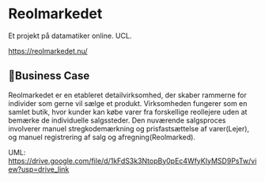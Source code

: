 # Reolmarkedet
Et projekt på datamatiker online. UCL.

https://reolmarkedet.nu/ 

## 📖Business Case
Reolmarkedet er en etableret detailvirksomhed, der skaber rammerne for individer som gerne vil sælge et produkt. Virksomheden fungerer som en samlet butik, hvor kunder kan købe varer fra forskellige reollejere uden at bemærke de individuelle salgssteder. Den nuværende salgsproces involverer manuel stregkodemærkning og prisfastsættelse af varer(Lejer), og manuel registrering af salg og afregning(Reolmarked).


UML:
https://drive.google.com/file/d/1kFdS3k3NtopBy0pEc4WfyKIyMSD9PsTw/view?usp=drive_link


